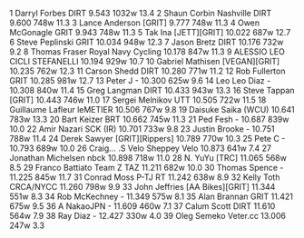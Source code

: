  1  Darryl Forbes  DIRT  9.543    1032w  13.4
  2  Shaun Corbin Nashville  DIRT  9.600    748w  11.3
  3  Lance Anderson  [GRIT]  9.777    748w  11.3
  4  Owen McGonagle  GRIT  9.943    748w  11.3
  5  Tak Ina  [JETT][GRIT]  10.022    687w  12.7
  6  Steve Peplinski  GRIT  10.034    948w  12.3
  7  Jason Bretz  DIRT  10.176    732w  9.2
  8  Thomas Fraser  Royal Navy Cycling  10.178    847w  11.3
  9  ALESSIO LEO  CICLI STEFANELLI  10.194    929w  10.7
 10  Gabriel Mathisen  [VEGAN][GRIT]  10.235    762w  12.3
 11  Carson Shedd  DIRT  10.280    771w  11.2
 12  Rob Fullerton  GRIT  10.285    981w  12.7
 13  Peter J  -  10.300    625w  9.6
 14  Leo Leo Diaz  -  10.308    840w  11.4
 15  Greg Langman  DIRT  10.433    943w  13.3
 16  Steve Tappan  [GRIT]  10.443    746w  11.0
 17  Sergei Melnikov  UTT  10.505    722w  11.5
 18  Guillaume Lafleur  leMETIER  10.506    767w  9.8
 19  Daisuke Saika  (WCU)    10.641    783w  13.3
 20  Bart Keizer  BRT  10.662    745w  11.3
 21  Ped Fesh  -  10.687    839w  10.0
 22  Amir Nazari SCK  (IR)    10.701    733w  9.8
 23  Justin Brooke  -  10.751    788w  11.4
 24  Derek Sawyer  [GRIT][Rippers]  10.789    770w  10.3
 25  Pete C  -  10.793    689w  10.0
 26  Craig... .S Velo  Sheppey Velo  10.873    641w  7.4
 27  Jonathan Michelsen  nbck  10.898    718w  11.0
 28  N. YuYu  [TRC]    11.065    568w  8.5
 29  Franco Battiato  Team Z TAZ  11.211    682w  10.0
 30  Thomas Spence  -  11.225    845w  11.7
 31  Conrad Moss  P-TJ RT  11.242    638w  8.9
 32  Kelly Toth  CRCA/NYCC  11.260    798w  9.9
 33  John Jeffries  [AA Bikes][GRIT]  11.344    551w  8.3
 34  Rob McKechney  -  11.349    575w  8.1
 35  Alan Brannan  GRIT  11.421    675w  9.5
 36  A NakaoJPN  -  11.609    460w  7.1
 37  Calum Scott  DIRT  11.610    564w  7.9
 38  Ray Diaz  -  12.427    330w  4.0
 39  Oleg Semeko  Veter.cc  13.006    247w  3.3
